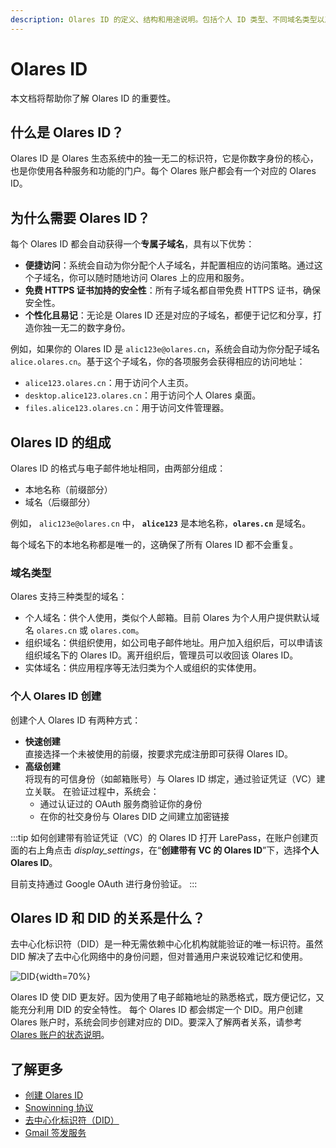 ```yaml
---
description: Olares ID 的定义、结构和用途说明。包括个人 ID 类型、不同域名类型以及与去中心化标识符 DID 的关系原理。
---
```

# Olares ID

本文档将帮助你了解 Olares ID 的重要性。

## 什么是 Olares ID？

Olares ID 是 Olares 生态系统中的独一无二的标识符，它是你数字身份的核心，也是你使用各种服务和功能的门户。每个 Olares 账户都会有一个对应的 Olares ID。

## 为什么需要 Olares ID？

每个 Olares ID 都会自动获得一个**专属子域名**，具有以下优势：

* **便捷访问**：系统会自动为你分配个人子域名，并配置相应的访问策略。通过这个子域名，你可以随时随地访问 Olares 上的应用和服务。
* **免费 HTTPS 证书加持的安全性**：所有子域名都自带免费 HTTPS 证书，确保安全性。
* **个性化且易记**：无论是 Olares ID 还是对应的子域名，都便于记忆和分享，打造你独一无二的数字身份。

例如，如果你的 Olares ID 是 `alic123e@olares.cn`，系统会自动为你分配子域名 `alice.olares.cn`。基于这个子域名，你的各项服务会获得相应的访问地址：
- `alice123.olares.cn`：用于访问个人主页。
- `desktop.alice123.olares.cn`：用于访问个人 Olares 桌面。
- `files.alice123.olares.cn`：用于访问文件管理器。

## Olares ID 的组成
Olares ID 的格式与电子邮件地址相同，由两部分组成：
- 本地名称（前缀部分）
- 域名（后缀部分）

例如， `alic123e@olares.cn` 中， **`alice123`** 是本地名称，**`olares.cn`** 是域名。

每个域名下的本地名称都是唯一的，这确保了所有 Olares ID 都不会重复。

### 域名类型
Olares 支持三种类型的域名：

* 个人域名：供个人使用，类似个人邮箱。目前 Olares 为个人用户提供默认域名 `olares.cn` 或 `olares.com`。
* 组织域名：供组织使用，如公司电子邮件地址。用户加入组织后，可以申请该组织域名下的 Olares ID。离开组织后，管理员可以收回该 Olares ID。
* 实体域名：供应用程序等无法归类为个人或组织的实体使用。

### 个人 Olares ID 创建
创建个人 Olares ID 有两种方式：
- **快速创建**<br>直接选择一个未被使用的前缀，按要求完成注册即可获得 Olares ID。
- **高级创建**<br>
  将现有的可信身份（如邮箱账号）与 Olares ID 绑定，通过验证凭证（VC）建立关联。
  在验证过程中，系统会：
  * 通过认证过的 OAuth 服务商验证你的身份
  * 在你的社交身份与 Olares DID 之间建立加密链接

:::tip 如何创建带有验证凭证（VC）的 Olares ID
打开 LarePass，在账户创建页面的右上角点击 <i class="material-symbols-outlined">display_settings</i>，在“**创建带有 VC 的 Olares ID**”下，选择**个人 Olares ID**。

目前支持通过 Google OAuth 进行身份验证。
:::

## Olares ID 和 DID 的关系是什么？
去中心化标识符（DID）是一种无需依赖中心化机构就能验证的唯一标识符。虽然 DID 解决了去中心化网络中的身份问题，但对普通用户来说较难记忆和使用。

![DID](/images/manual/concepts/did.png){width=70%}

Olares ID 使 DID 更友好。因为使用了电子邮箱地址的熟悉格式，既方便记忆，又能充分利用 DID 的安全特性。
每个 Olares ID 都会绑定一个 DID。用户创建 Olares 账户时，系统会同步创建对应的 DID。要深入了解两者关系，请参考[Olares 账户的状态说明](./account#账户的状态)。

## 了解更多

* [创建 Olares ID](../get-started/create-olares-id)
* [Snowinning 协议](https://docs.snowinning.com/protocol/overview.html)
* [去中心化标识符（DID）](https://docs.snowinning.com/protocol/did.html)
* [Gmail 签发服务](https://docs.snowinning.com/verifiable-credential/terminus-name.html#gmail-issuer-service)
